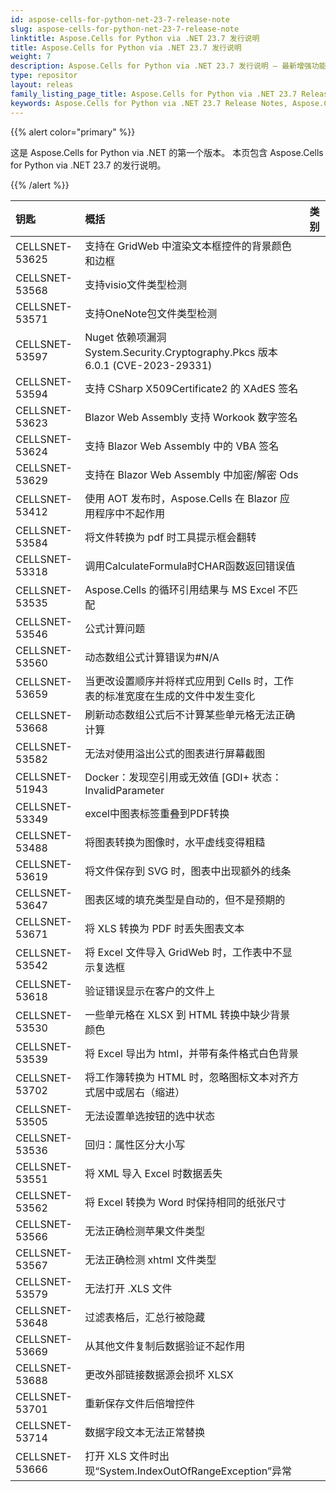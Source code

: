 ```yaml
---
id: aspose-cells-for-python-net-23-7-release-note
slug: aspose-cells-for-python-net-23-7-release-note
linktitle: Aspose.Cells for Python via .NET 23.7 发行说明
title: Aspose.Cells for Python via .NET 23.7 发行说明
weight: 7
description: Aspose.Cells for Python via .NET 23.7 发行说明 – 最新增强功能、新功能和修复
type: repositor
layout: releas
family_listing_page_title: Aspose.Cells for Python via .NET 23.7 Release Note
keywords: Aspose.Cells for Python via .NET 23.7 Release Notes, Aspose.Cells for Python via .NET 23.7 updates and fixe
---
```

{{% alert color="primary" %}} 

这是 Aspose.Cells for Python via .NET 的第一个版本。
本页包含 Aspose.Cells for Python via .NET 23.7 的发行说明。

{{% /alert %}} 

|**钥匙**|**概括**|**类别**|
| :- | :- | :- |
|CELLSNET-53625|支持在 GridWeb 中渲染文本框控件的背景颜色和边框|
|CELLSNET-53568|支持visio文件类型检测|
|CELLSNET-53571|支持OneNote包文件类型检测|
|CELLSNET-53597|Nuget 依赖项漏洞 System.Security.Cryptography.Pkcs 版本 6.0.1 (CVE-2023-29331)|
|CELLSNET-53594|支持 CSharp X509Certificate2 的 XAdES 签名|
|CELLSNET-53623|Blazor Web Assembly 支持 Workook 数字签名|
|CELLSNET-53624|支持 Blazor Web Assembly 中的 VBA 签名|
|CELLSNET-53629|支持在 Blazor Web Assembly 中加密/解密 Ods|
|CELLSNET-53412|使用 AOT 发布时，Aspose.Cells 在 Blazor 应用程序中不起作用|
|CELLSNET-53584|将文件转换为 pdf 时工具提示框会翻转|
|CELLSNET-53318|调用CalculateFormula时CHAR函数返回错误值|
|CELLSNET-53535|Aspose.Cells 的循环引用结果与 MS Excel 不匹配|
|CELLSNET-53546|公式计算问题|
|CELLSNET-53560|动态数组公式计算错误为#N/A|
|CELLSNET-53659|当更改设置顺序并将样式应用到 Cells 时，工作表的标准宽度在生成的文件中发生变化|
|CELLSNET-53668|刷新动态数组公式后不计算某些单元格无法正确计算|
|CELLSNET-53582|无法对使用溢出公式的图表进行屏幕截图|
|CELLSNET-51943|Docker：发现空引用或无效值 [GDI+ 状态：InvalidParameter|
|CELLSNET-53349| excel中图表标签重叠到PDF转换|
|CELLSNET-53488|将图表转换为图像时，水平虚线变得粗糙|
|CELLSNET-53619|将文件保存到 SVG 时，图表中出现额外的线条|
|CELLSNET-53647|图表区域的填充类型是自动的，但不是预期的|
|CELLSNET-53671|将 XLS 转换为 PDF 时丢失图表文本|
|CELLSNET-53542|将 Excel 文件导入 GridWeb 时，工作表中不显示复选框|
|CELLSNET-53618|验证错误显示在客户的文件上|
|CELLSNET-53530|一些单元格在 XLSX 到 HTML 转换中缺少背景颜色|
|CELLSNET-53539|将 Excel 导出为 html，并带有条件格式白色背景|
|CELLSNET-53702|将工作簿转换为 HTML 时，忽略图标文本对齐方式居中或居右（缩进）|
|CELLSNET-53505|无法设置单选按钮的选中状态|
|CELLSNET-53536|回归：属性区分大小写|
|CELLSNET-53551|将 XML 导入 Excel 时数据丢失|
|CELLSNET-53562|将 Excel 转换为 Word 时保持相同的纸张尺寸|
|CELLSNET-53566|无法正确检测苹果文件类型|
|CELLSNET-53567|无法正确检测 xhtml 文件类型|
|CELLSNET-53579|无法打开 .XLS 文件|
|CELLSNET-53648|过滤表格后，汇总行被隐藏|
|CELLSNET-53669|从其他文件复制后数据验证不起作用|
|CELLSNET-53688|更改外部链接数据源会损坏 XLSX|
|CELLSNET-53701|重新保存文件后倍增控件|
|CELLSNET-53714|数据字段文本无法正常替换|
|CELLSNET-53666|打开 XLS 文件时出现“System.IndexOutOfRangeException”异常|

